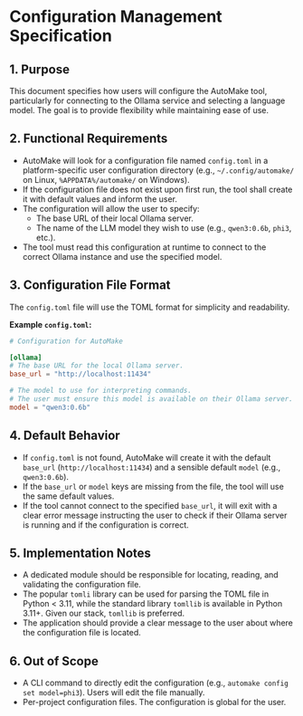 # Configuration Management Specification

## 1. Purpose
This document specifies how users will configure the AutoMake tool, particularly for connecting to the Ollama service and selecting a language model. The goal is to provide flexibility while maintaining ease of use.

## 2. Functional Requirements
- AutoMake will look for a configuration file named `config.toml` in a platform-specific user configuration directory (e.g., `~/.config/automake/` on Linux, `%APPDATA%/automake/` on Windows).
- If the configuration file does not exist upon first run, the tool shall create it with default values and inform the user.
- The configuration will allow the user to specify:
    - The base URL of their local Ollama server.
    - The name of the LLM model they wish to use (e.g., `qwen3:0.6b`, `phi3`, etc.).
- The tool must read this configuration at runtime to connect to the correct Ollama instance and use the specified model.

## 3. Configuration File Format
The `config.toml` file will use the TOML format for simplicity and readability.

**Example `config.toml`:**
```toml
# Configuration for AutoMake

[ollama]
# The base URL for the local Ollama server.
base_url = "http://localhost:11434"

# The model to use for interpreting commands.
# The user must ensure this model is available on their Ollama server.
model = "qwen3:0.6b"
```

## 4. Default Behavior
- If `config.toml` is not found, AutoMake will create it with the default `base_url` (`http://localhost:11434`) and a sensible default `model` (e.g., `qwen3:0.6b`).
- If the `base_url` or `model` keys are missing from the file, the tool will use the same default values.
- If the tool cannot connect to the specified `base_url`, it will exit with a clear error message instructing the user to check if their Ollama server is running and if the configuration is correct.

## 5. Implementation Notes
- A dedicated module should be responsible for locating, reading, and validating the configuration file.
- The popular `tomli` library can be used for parsing the TOML file in Python < 3.11, while the standard library `tomllib` is available in Python 3.11+. Given our stack, `tomllib` is preferred.
- The application should provide a clear message to the user about where the configuration file is located.

## 6. Out of Scope
- A CLI command to directly edit the configuration (e.g., `automake config set model=phi3`). Users will edit the file manually.
- Per-project configuration files. The configuration is global for the user.
